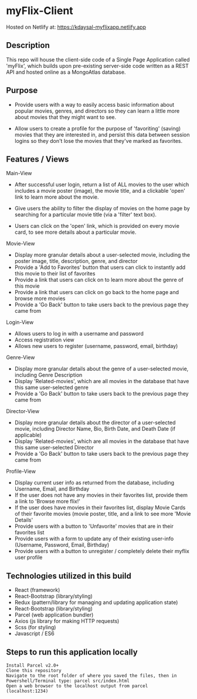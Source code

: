 # myFlix-Client
Hosted on Netlify at: https://kdaysal-myflixapp.netlify.app

## Description
This repo will house the client-side code of a Single Page Application called 'myFlix', which builds upon pre-existing server-side code written as a REST API and hosted online as a MongoAtlas database.

## Purpose
* Provide users with a way to easily access basic information about popular movies, genres, and directors so they can learn a little more about movies that they might want to see.

* Allow users to create a profile for the purpose of 'favoriting' (saving) movies that they are interested in, and persist this data between session logins so they don't lose the movies that they've marked as favorites.


## Features / Views
Main-View

* After successful user login, return a list of ALL movies to the user which includes a movie poster (image), the movie title, and a clickable 'open' link to learn more about the movie.

* Give users the ability to filter the display of movies on the home page by searching for a particular movie title (via a 'filter' text box).

* Users can click on the 'open' link, which is provided on every movie card, to see more details about a particular movie.

Movie-View
<ul>
<li>Display more granular details about a user-selected movie, including the poster image, title, description, genre, and director</li>
<li>Provide a 'Add to Favorites' button that users can click to instantly add this movie to their list of favorites</li>
<li>Provide a link that users can click on to learn more about the genre of this movie</li>
<li>Provide a link that users can click on go back to the home page and browse more movies</li>
<li>Provide a 'Go Back' button to take users back to the previous page they came from</li>
</ul>
Login-View
<ul>
<li>Allows users to log in with a username and password</li>
<li>Access registration view</li>
<li>Allows new users to register (username, password, email, birthday)</li>
</ul>
Genre-View
<ul>
<li>Display more granular details about the genre of a user-selected movie, including Genre Description</li>
<li>Display 'Related-movies', which are all movies in the database that have this same user-selected genre</li>
<li>Provide a 'Go Back' button to take users back to the previous page they came from</li>
</ul>
</ul>
Director-View
<ul>
<li>Display more granular details about the director of a user-selected movie, including Director Name, Bio, Birth Date, and Death Date (if applicable)</li>
<li>Display 'Related-movies', which are all movies in the database that have this same user-selected Director</li>
<li>Provide a 'Go Back' button to take users back to the previous page they came from</li>
</ul>
Profile-View
<ul>
<li>Display current user info as returned from the database, including Username, Email, and Birthday</li>
<li>If the user does not have any movies in their favorites list, provide them a link to 'Browse more flix!'</li>
<li>If the user does have movies in their favorites list, display Movie Cards of their favorite movies (movie poster, title, and a link to see more 'Movie Details'</li>
<li>Provide users with a button to 'Unfavorite' movies that are in their favorites list</li>
<li>Provide users with a form to update any of their existing user-info (Username, Password, Email, Birthday)</li>
<li>Provide users with a button to unregister / completely delete their myflix user profile</li>
</ul>

## Technologies utilized in this build
<ul>
<li>React (framework)</li>
<li>React-Bootstrap (library/styling)</li>
<li>Redux (pattern/library for managing and updating application state)</li>
<li>React-Bootstrap (library/styling)</li>
<li>Parcel (web application bundler)</li>
<li>Axios (js library for making HTTP requests)</li>
<li>Scss (for styling)</li>
<li>Javascript / ES6</li>
</ul>

## Steps to run this application locally
```
Install Parcel v2.0+
Clone this repository
Navigate to the root folder of where you saved the files, then in Powershell/Terminal type: parcel src/index.html
Open a web browser to the localhost output from parcel (localhost:1234)
```